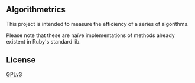 Algorithmetrics
----------

This project is intended to measure the efficiency of a series of algorithms.

Please note that these are naïve implementations of methods already existent
in Ruby's standard lib.

## License
[GPLv3](http://choosealicense.com/licenses/gpl-3.0/)
